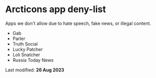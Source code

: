 # Arcticons app deny-list

Apps we don't allow due to hate speech, fake news, or illegal content.

- Gab
- Parler
- Truth Social
- Lucky Patcher
- Loli Snatcher
- Russia Today News

Last modified:
**26 Aug 2023**
